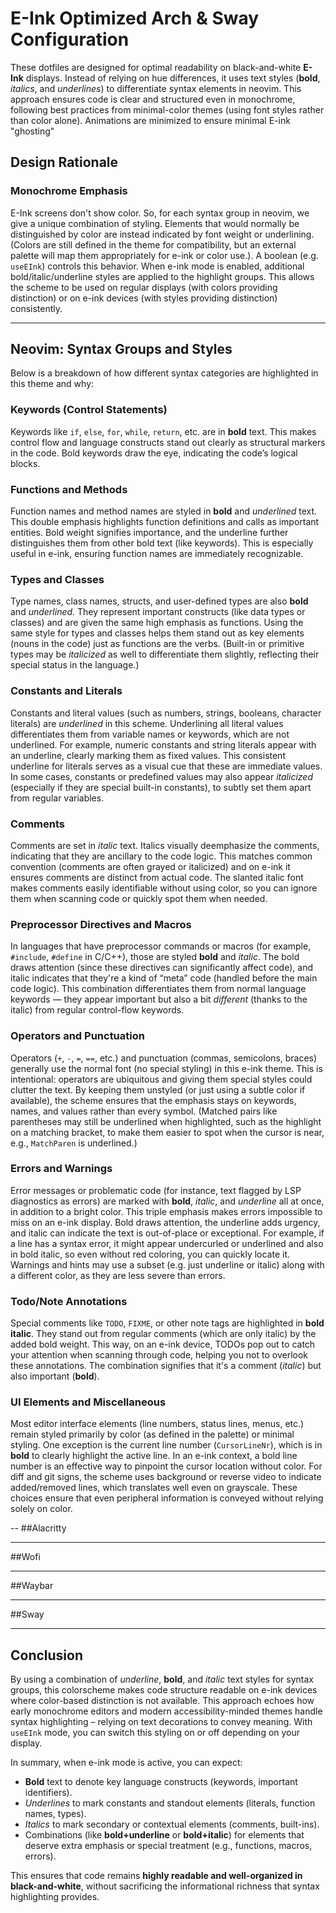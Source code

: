 # E-Ink Optimized Arch & Sway Configuration

These dotfiles are designed for optimal readability on black-and-white **E-Ink** displays. Instead of relying on hue differences, it uses text styles (**bold**, *italics*, and *underlines*) to differentiate syntax elements in neovim. This approach ensures code is clear and structured even in monochrome, following best practices from minimal-color themes (using font styles rather than color alone). Animations are minimized to ensure minimal E-ink "ghosting"


## Design Rationale

### Monochrome Emphasis

E-Ink screens don't show color. So, for each syntax group in neovim, we give a unique combination of styling. Elements that would normally be distinguished by color are instead indicated by font weight or underlining. (Colors are still defined in the theme for compatibility, but an external palette will map them appropriately for e-ink or color use.). A boolean (e.g. `useEInk`) controls this behavior. When e-ink mode is enabled, additional bold/italic/underline styles are applied to the highlight groups. This allows the scheme to be used on regular displays (with colors providing distinction) or on e-ink devices (with styles providing distinction) consistently.

---

## Neovim: Syntax Groups and Styles

Below is a breakdown of how different syntax categories are highlighted in this theme and why:

### Keywords (Control Statements)

Keywords like `if`, `else`, `for`, `while`, `return`, etc. are in **bold** text. This makes control flow and language constructs stand out clearly as structural markers in the code. Bold keywords draw the eye, indicating the code’s logical blocks.

### Functions and Methods

Function names and method names are styled in **bold** and *underlined* text. This double emphasis highlights function definitions and calls as important entities. Bold weight signifies importance, and the underline further distinguishes them from other bold text (like keywords). This is especially useful in e-ink, ensuring function names are immediately recognizable.

### Types and Classes

Type names, class names, structs, and user-defined types are also **bold** and *underlined*. They represent important constructs (like data types or classes) and are given the same high emphasis as functions. Using the same style for types and classes helps them stand out as key elements (nouns in the code) just as functions are the verbs. (Built-in or primitive types may be *italicized* as well to differentiate them slightly, reflecting their special status in the language.)

### Constants and Literals

Constants and literal values (such as numbers, strings, booleans, character literals) are *underlined* in this scheme. Underlining all literal values differentiates them from variable names or keywords, which are not underlined. For example, numeric constants and string literals appear with an underline, clearly marking them as fixed values. This consistent underline for literals serves as a visual cue that these are immediate values. In some cases, constants or predefined values may also appear *italicized* (especially if they are special built-in constants), to subtly set them apart from regular variables.

### Comments

Comments are set in *italic* text. Italics visually deemphasize the comments, indicating that they are ancillary to the code logic. This matches common convention (comments are often grayed or italicized) and on e-ink it ensures comments are distinct from actual code. The slanted italic font makes comments easily identifiable without using color, so you can ignore them when scanning code or quickly spot them when needed.

### Preprocessor Directives and Macros

In languages that have preprocessor commands or macros (for example, `#include`, `#define` in C/C++), those are styled **bold** and *italic*. The bold draws attention (since these directives can significantly affect code), and italic indicates that they're a kind of “meta” code (handled before the main code logic). This combination differentiates them from normal language keywords — they appear important but also a bit *different* (thanks to the italic) from regular control-flow keywords.

### Operators and Punctuation

Operators (`+`, `-`, `=`, `==`, etc.) and punctuation (commas, semicolons, braces) generally use the normal font (no special styling) in this e-ink theme. This is intentional: operators are ubiquitous and giving them special styles could clutter the text. By keeping them unstyled (or just using a subtle color if available), the scheme ensures that the emphasis stays on keywords, names, and values rather than every symbol. (Matched pairs like parentheses may still be underlined when highlighted, such as the highlight on a matching bracket, to make them easier to spot when the cursor is near, e.g., `MatchParen` is underlined.)

### Errors and Warnings

Error messages or problematic code (for instance, text flagged by LSP diagnostics as errors) are marked with **bold**, *italic*, and *underline* all at once, in addition to a bright color. This triple emphasis makes errors impossible to miss on an e-ink display. Bold draws attention, the underline adds urgency, and italic can indicate the text is out-of-place or exceptional. For example, if a line has a syntax error, it might appear undercurled or underlined and also in bold italic, so even without red coloring, you can quickly locate it. Warnings and hints may use a subset (e.g. just underline or italic) along with a different color, as they are less severe than errors.

### Todo/Note Annotations

Special comments like `TODO`, `FIXME`, or other note tags are highlighted in **bold italic**. They stand out from regular comments (which are only italic) by the added bold weight. This way, on an e-ink device, TODOs pop out to catch your attention when scanning through code, helping you not to overlook these annotations. The combination signifies that it's a comment (*italic*) but also important (**bold**).

### UI Elements and Miscellaneous

Most editor interface elements (line numbers, status lines, menus, etc.) remain styled primarily by color (as defined in the palette) or minimal styling. One exception is the current line number (`CursorLineNr`), which is in **bold** to clearly highlight the active line. In an e-ink context, a bold line number is an effective way to pinpoint the cursor location without color. For diff and git signs, the scheme uses background or reverse video to indicate added/removed lines, which translates well even on grayscale. These choices ensure that even peripheral information is conveyed without relying solely on color.

--
##Alacritty

---
##Wofi

---
##Waybar

---

##Sway

---

## Conclusion

By using a combination of *underline*, **bold**, and *italic* text styles for syntax groups, this colorscheme makes code structure readable on e-ink devices where color-based distinction is not available. This approach echoes how early monochrome editors and modern accessibility-minded themes handle syntax highlighting – relying on text decorations to convey meaning. With `useEInk` mode, you can switch this styling on or off depending on your display.

In summary, when e-ink mode is active, you can expect:

* **Bold** text to denote key language constructs (keywords, important identifiers).
* *Underlines* to mark constants and standout elements (literals, function names, types).
* *Italics* to mark secondary or contextual elements (comments, built-ins).
* Combinations (like **bold+underline** or **bold+italic**) for elements that deserve extra emphasis or special treatment (e.g., functions, macros, errors).

This ensures that code remains **highly readable and well-organized in black-and-white**, without sacrificing the informational richness that syntax highlighting provides.
